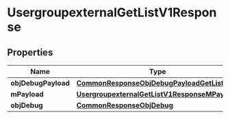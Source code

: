 
# UsergroupexternalGetListV1Response

## Properties
Name | Type | Description | Notes
------------ | ------------- | ------------- | -------------
**objDebugPayload** | [**CommonResponseObjDebugPayloadGetList**](CommonResponseObjDebugPayloadGetList.md) |  | 
**mPayload** | [**UsergroupexternalGetListV1ResponseMPayload**](UsergroupexternalGetListV1ResponseMPayload.md) |  | 
**objDebug** | [**CommonResponseObjDebug**](CommonResponseObjDebug.md) |  |  [optional]



